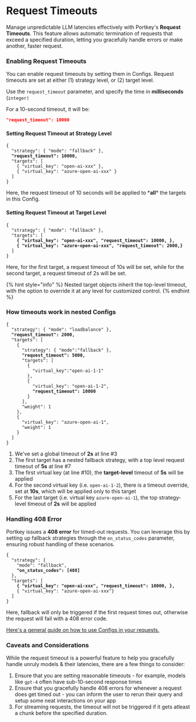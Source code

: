 # Request Timeouts

Manage unpredictable LLM latencies effectively with Portkey's **Request Timeouts**. This feature allows automatic termination of requests that exceed a specified duration, letting you gracefully handle errors or make another, faster request.&#x20;

### Enabling Request Timeouts

You can enable request timeouts by setting them in Configs. Request timeouts are set at either (1) strategy level, or (2) target level.

Use the `request_timeout` parameter, and specify the time in **milliseconds** (`integer)`&#x20;

For a 10-second timeout, it will be:

```json
"request_timeout": 10000
```

#### Setting Request Timeout at Strategy Level

<pre class="language-json"><code class="lang-json">{
  "strategy": { "mode": "fallback" },
<strong>  "request_timeout": 10000,
</strong>  "targets": [
    { "virtual_key": "open-ai-xxx" },
    { "virtual_key": "azure-open-ai-xxx" }
  ]
}
</code></pre>

Here, the request timeout of 10 seconds will be applied to \***all**\* the targets in this Config.

#### Setting Request Timeout at Target Level

<pre class="language-json"><code class="lang-json">{
  "strategy": { "mode": "fallback" },
  "targets": [
<strong>    { "virtual_key": "open-ai-xxx", "request_timeout": 10000, },
</strong><strong>    { "virtual_key": "azure-open-ai-xxx", "request_timeout": 2000,}
</strong>  ]
}
</code></pre>

Here, for the first target, a request timeout of 10s will be set, while for the second target, a request timeout of 2s will be set.

{% hint style="info" %}
Nested target objects inherit the top-level timeout, with the option to override it at any level for customized control.
{% endhint %}

### How timeouts work in nested Configs

<pre class="language-json" data-line-numbers><code class="lang-json">{
  "strategy": { "mode": "loadbalance" },
<strong>  "request_timeout": 2000,
</strong>  "targets": [
    {
      "strategy": { "mode":"fallback" },
<strong>      "request_timeout": 5000,
</strong>      "targets": [
        {
          "virtual_key":"open-ai-1-1"
        },
        {
          "virtual_key": "open-ai-1-2",
<strong>          "request_timeout": 10000
</strong>        }
      ],
      "weight": 1        
    },
    { 
      "virtual_key": "azure-open-ai-1", 
      "weight": 1
    }
  ]
}
</code></pre>

1. We've set a global timeout of **2s** at line #3
2. The first target has a nested fallback strategy, with a top level request timeout of **5s** at line #7
3. The first virtual key (at line #10), the **target-level** timeout of **5s** will be applied
4. For the second virtual key (i.e. `open-ai-1-2`), there is a timeout override, set at **10s**, which will be applied only to this target
5. For the last target (i.e. virtual key `azure-open-ai-1`), the top strategy-level timeout of **2s** will be applied

### Handling 408 Error

Portkey issues a **408 error** for timed-out requests. You can leverage this by setting up fallback strategies through the `on_status_codes` parameter, ensuring robust handling of these scenarios.

<pre><code>{
  "strategy": {
    "mode": "fallback",
<strong>    "on_status_codes": [408]
</strong>  },
  "targets": [
<strong>    { "virtual_key": "open-ai-xxx", "request_timeout": 10000, },
</strong>    { "virtual_key": "azure-open-ai-xxx"}
  ]
}
</code></pre>

Here, fallback will only be triggered if the first request times out, otherwise the request will fail with a 408 error code.

[Here's a general guide on how to use Configs in your requests.](configs.md)

### Caveats and Considerations

While the request timeout is a powerful feature to help you gracefully handle unruly models & their latencies, there are a few things to consider:

1. Ensure that you are setting reasonable timeouts - for example, models like `gpt-4` often have sub-10-second response times
2. Ensure that you gracefully handle 408 errors for whenever a request does get timed out - you can inform the user to rerun their query and setup some neat interactions on your app
3. For streaming requests, the timeout will not be triggered if it gets atleast a chunk before the specified duration.

